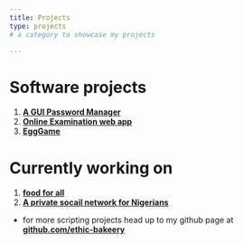 ```yaml
---
title: Projects
type: projects
# a category to showcase my projects

---
```

# Software projects

1. **[A GUI Password Manager](https://github.com/ethic-bakeery/GUI-Password-manager)**
2. **[Online Examination web app](https://github.com/ethic-bakeery/RemoteExamPro)**
3. **[EggGame](https://github.com/ethic-bakeery/EggGame)**

# Currently working on

1. **[food for all](https://github.com/ethic-bakeery/FoodForAll_App)**
2. **[A private socail network for Nigerians](https://github.com/ethic-bakeery/nigerian-npm)**

- for more scripting projects head up to my github page at **[github.com/ethic-bakeery](https://github.com/ethic-bakeery)**

